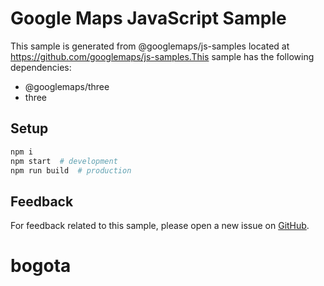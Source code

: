 # Google Maps JavaScript Sample

This sample is generated from @googlemaps/js-samples located at
https://github.com/googlemaps/js-samples.This sample has the following dependencies:

- @googlemaps/three
- three

## Setup

```sh
npm i
npm start  # development
npm run build  # production
```

## Feedback

For feedback related to this sample, please open a new issue on
[GitHub](https://github.com/googlemaps/js-samples/issues).
# bogota

